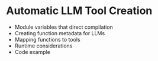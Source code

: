 <script>
// Empty script to enable runes mode
</script>

# Automatic LLM Tool Creation

- Module variables that direct compilation
- Creating function metadata for LLMs
- Mapping functions to tools
- Runtime considerations
- Code example
